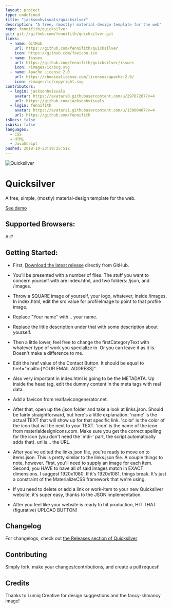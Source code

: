 ```yaml
---
layout: project
type: undefined
title: "jacksonhvisuals/quicksilver"
description: "A free, (mostly) material-design template for the web"
repo: fennifith/quicksilver
git: git://github.com/fennifith/quicksilver.git
links:
  - name: GitHub
    url: https://github.com/fennifith/quicksilver
    icon: https://github.com/favicon.ico
  - name: Issues
    url: https://github.com/fennifith/quicksilver/issues
    icon: /images/ic/bug.svg
  - name: Apache License 2.0
    url: https://choosealicense.com/licenses/apache-2.0/
    icon: /images/ic/copyright.svg
contributors:
  - login: jacksonhvisuals
    avatar: https://avatars0.githubusercontent.com/u/29767267?v=4
    url: https://github.com/jacksonhvisuals
  - login: fennifith
    avatar: https://avatars1.githubusercontent.com/u/13000407?v=4
    url: https://github.com/fennifith
isDocs: false
isWiki: false
languages:
  - CSS
  - HTML
  - JavaScript
pushed: 2018-10-23T19:25:51Z
---
```


![Quicksilver](https://github.com/fennifith/quicksilver/blob/master/.mages/qs.png)

# Quicksilver
A free, simple, (mostly) material-design template for the web.

[See demo](https://jacksonhayes.xyz/quicksilver/)

## Supported Browsers:
All?

## Getting Started:
- First, [Download the latest release](https://github.com/jacksonhvisuals/quicksilver/releases/latest) directly from GitHub. 

- You'll be presented with a number of files. The stuff you want to concern yourself with are index.html, and two folders: /json, and /images. 

- Throw a SQUARE image of yourself, your logo, whatever, inside /images. In index.html, edit the src value for profileImage to point to that profile image. 

- Replace "Your name" with... your name. 
- Replace the little description under that with some description about yourself. 
- Then a little lower, feel free to change the firstCategoryText with whatever type of work you specialize in. Or you can leave it as it is. Doesn't make a difference to me. 
- Edit the href value of the Contact Button. It should be equal to href="mailto:[YOUR EMAIL ADDRESS]".

- Also very important in index.html is going to be the METADATA. Up inside the head tag, edit the dummy content in the meta tags with real data. 

- Add a favicon from realfavicongenerator.net. 

- After that, open up the /json folder and take a look at links.json. Should be fairly straightforward, but here's a little explanation: 'name' is the actual TEXT that will show up for that specific link. 'color' is the color of the icon that will be next to your TEXT. 'icon' is the name of the icon from materialdesignicons.com. Make sure you get the correct spelling for the icon (you don't need the 'mdi-' part, the script automatically adds that). url is... the URL. 

- After you've edited the links.json file, you're ready to move on to items.json. This is pretty similar to the links.json file. A couple things to note, however. First, you'll need to supply an image for each item. Second, you HAVE to have all of said images match in EXACT dimensions. I suggest 1920x1080. If it's 1920x1081, things break. It's just a constraint of the MaterializeCSS framework that we're using.

- If you need to delete or add a link or work-item to your new Quicksilver website, it's super easy, thanks to the JSON implementation.

- After you feel like your website is ready to hit production, HIT THAT (figurative) UPLOAD BUTTON!


## Changelog
For changelogs, check out [the Releases section of Quicksilver](https://github.com/jacksonhvisuals/quicksilver/releases)

## Contributing
Simply fork, make your changes/contributions, and create a pull request!

## Credits
Thanks to Lumiq Creative for design suggestions and the fancy-shmancy image!